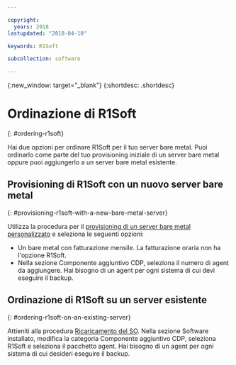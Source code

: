 ```yaml
---

copyright:
  years: 2018
lastupdated: "2018-04-10"

keywords: R1Soft

subcollection: software

---
```


{:new_window: target="_blank"}
{:shortdesc: .shortdesc}

# Ordinazione di R1Soft
{: #ordering-r1soft}

Hai due opzioni per ordinare R1Soft per il tuo server bare metal. Puoi ordinarlo come parte del tuo provisioning iniziale di un server bare metal oppure puoi aggiungerlo a un server bare metal esistente.

## Provisioning di R1Soft con un nuovo server bare metal
{: #provisioning-r1soft-with-a-new-bare-metal-server}

Utilizza la procedura per il [provisioning di un server bare metal personalizzato](https://cloud.ibm.com/docs/bare-metal/baremetal-provision.html#building-a-custom-bare-metal-server) e seleziona le seguenti opzioni:

* Un bare metal con fatturazione mensile. La fatturazione oraria non ha l'opzione R1Soft.
* Nella sezione Componente aggiuntivo CDP, seleziona il numero di agent da aggiungere. Hai bisogno di un agent per ogni sistema di cui devi eseguire il backup.

## Ordinazione di R1Soft su un server esistente
{: #ordering-r1soft-on-an-existing-server}

Attieniti alla procedura [Ricaricamento del SO](/docs/infrastructure/software?topic=software-reloading-the-os). Nella sezione Software installato, modifica la categoria Componente aggiuntivo CDP, seleziona R1Soft e seleziona il pacchetto agent. Hai bisogno di un agent per ogni sistema di cui desideri eseguire il backup.
